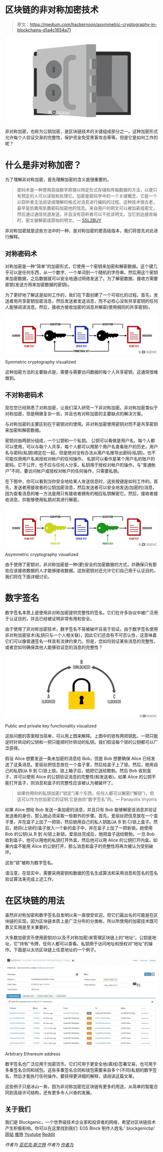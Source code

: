 # 区块链的非对称加密技术

> 原文：<https://medium.com/hackernoon/asymmetric-cryptography-in-blockchains-d1a4c1654a71>

![](img/b853d78ae29cd235562c19f49ccc3aa8.png)

非对称加密，也称为公钥加密，是区块链技术的关键组成部分之一。这种加密形式允许每个人验证交易的完整性，保护资金免受黑客攻击等等。但是它是如何工作的呢？

# 什么是非对称加密？

为了理解非对称加密，首先理解加密的含义是很重要的。

> 密码术是一种使用高级数学原理以特定形式存储和传输数据的方法，以便只有预定的人可以读取和处理它。加密是密码学中的一个关键概念，它是一个以窃听者无法阅读或理解的格式对消息进行编码的过程。这种技术很古老，最早是凯撒用凯撒密码加密他的信息。来自用户的明文可以被加密成密文，然后通过通信信道发送，并且没有窃听者可以干扰该明文。当它到达接收端时，密文被解密成原始的明文。— [SSL2BUY](https://www.ssl2buy.com/wiki/symmetric-vs-asymmetric-encryption-what-are-differences)

非对称加密就是这些方法中的一种，是对称加密的更高级版本，我们将首先对此进行解释。

## 对称密码术

对称加密是一种“简单”的加密形式，它使用一个密钥来加密和解密数据。这个键几乎可以是任何东西，从一个数字、一个单词到一个随机的字符串。然后用这个密钥来加密数据，之后数据就可以安全地通过网络发送了。为了解密数据，接收方需要密钥(发送方用来加密数据的密钥)。

为了更好地了解这是如何工作的，我们在下面创建了一个可视化的过程。首先，发送者用共享密钥加密消息，然后发送者发送消息，而不必担心没有共享密钥的任何人能够阅读消息。然后，接收方接收加密的消息并解密(使用相同的共享密钥)。

![](img/25be132ad245d6ec7ceb8e4ecc4951a3.png)

Symmetric cryptography visualized

这种加密方法的主要缺点是，需要与需要访问数据的每个人共享密钥，这通常很难做到。

## 不对称密码术

现在您已经熟悉了对称加密，让我们深入研究一下非对称加密。非对称加密类似于对称加密，但是稍微复杂一些，并且也有对称加密的主要缺点的解决方案。

与对称加密的主要区别在于密钥对的使用。非对称加密使用密钥对而不是共享密钥来加密和解密数据。

密钥对由两部分组成，一个公钥和一个私钥。
公钥可以看做是用户名，每个人都可以使用，可以与每个人共享，每个人都可以用那个用户名查看账户的历史。用户名与密码(私钥)绑定在一起，但是绝对没有办法从用户名推导出密码(私钥)。也不可能仅用用户名来授权对帐户的任何操作。
私钥可以看作是某个用户名的账户的密码。它不公开，也不应与任何人分享。私钥用于授权对帐户的操作。与“普通帐户”不同，要访问帐户或授权对帐户的任何操作，只需要私钥。

在下图中，你可以看到当你安全地给某人发送信息时，这些按键是如何工作的。首先，发送者用接收者的公钥加密消息，然后发送者可以安全地发送(加密的)消息，因为查看消息的唯一方法是用只有接收者拥有的相应私钥解密它。然后，接收者接收消息，并能够使用私钥对其进行解密。

![](img/91548daca24dba18351fa3c75f00c688.png)

Asymmetric cryptography visualized

由于使用了密钥对，非对称加密是一种(更)安全的加密数据的方式，并确保只有那些应该接收数据的人才能够接收数据。这些密钥对还允许它们自己用于认证目的，我们将在下面详细讨论。

# 数字签名

数字签名本质上是使用非对称加密提供完整性的签名。它们在许多协议中被广泛用于认证目的，并且已经被证明非常有用和安全。

由于使用了非对称加密技术，数字签名不易被破坏且易于验证。由于数字签名使用非对称加密技术(私钥只与一个人相关联)，因此它们还具有不可否认性，这意味着它们可以像普通签名一样具有法律约束力。但是，您如何验证某些消息的完整性，或者您如何确保其他人能够验证您的消息的完整性？

![](img/cd98851b46967bea8c5c39bdc3714cbe.png)

Public and private key functionality visualized

这些问题的答案相当简单，可以用上图来解释。上图中的锁有两把钥匙，一把只能逆时针转动的公钥和一把只能顺时针转动的私钥。我们假设每个锁的公钥都可以广泛获得。

假设 Alice 想要发送一条未加密的消息给 Bob，但是 Bob 想要确保 Alice 已经发送了这条消息。爱丽丝把信息放在一个盒子里，然后给盒子上了锁。然后，她用自己的私钥(从 B 到 C)锁上锁。锁上箱子后，她把它送给鲍勃。然后 Bob 收到盒子，并可以使用 Alice 的公钥验证消息的完整性(和发送者)。如果 Alice 的公钥不能打开盒子，则消息和盒子的完整性应该被认为被破坏了。

> 如果你用你的私钥加密(“锁定”)某个东西，任何人都可以解密(“解锁”)，但这可以作为你加密它的证明:它是由你“数字签名”的。— Panayotis Vryonis

如果 Alice 想给 Bob 发送一条加密的消息，并且只有 Bob 能够解密该消息并验证发送者的身份，那么她必须采取一些额外的步骤。首先，爱丽丝把信息放在一个盒子里，并在盒子上加了一把锁，然后她用自己的私人钥匙(从 B 到 C)锁上盒子。然后，她将(上锁的)盒子放入一个新的盒子中，并在盒子上加了一把新锁。她使用 Bob 的公钥(从 B 到 A)锁上新锁。爱丽丝完成后，她把盒子送给鲍勃。一旦 Bob 收到盒子，他可以用他的私钥打开外盒，然后他可以用 Alice 的公钥打开内盒。如果内盒不能用 Alice 的公钥打开，那么消息和盒子的完整性将再次被认为受到破坏。

这些“锁”被称为数字签名。

请注意，在现实中，需要采用密钥和数据的签名生成算法和采用消息和签名的签名验证算法来完成上述工作。

# 在区块链的用法

虽然非对称加密和数字签名自发明以来一直很受欢迎，但它们最出名的可能是在区块链的实现。因为区块链本质上是广泛分布的分类帐，所以所使用的加密技术既可靠又实用是至关重要的。

大多数加密货币使用密钥对(以及不对称加密)来管理区块链上的“地址”。公钥是地址，它“持有”令牌，任何人都可以查看。私钥用于访问地址和授权对“地址”的操作。下面是以太坊区块链上任意地址的一个例子。

![](img/e9b9580b4ba0e3fa09c7b770d6b83171.png)

Arbitrary Ethereum address

数字签名也广泛应用于加密货币。它们可用于更安全地(离线)签署交易，也可用于多重签名合同和钱包。这些多重签名合同和钱包需要来自多个(不同)私钥的数字签名，然后才能执行任何操作。要获得更详细的解释，请阅读这篇文章。

这些例子只是冰山一角，因为非对称加密在区块链有更多的用途，从简单的智能合同到高级许可结构，还有更多令人兴奋的发展。

## 关于我们

我们是 Blockgenic，一个世界级技术企业家和投资者的网络，希望对区块链技术产生积极影响。你可以在这里找到我们:
EOS Block 制作人姓名:' blockgenicbp'
[网站](https://blockgenic.website/)
[推特](https://twitter.com/blockgenic)
[Youtube](https://www.youtube.com/channel/UCXTaehuAs3UWKnMVnT71MMQ)
[Reddit](https://www.reddit.com/user/blockgenic)

*作者为* [*亚尼克·斯兰特*](https://www.linkedin.com/in/yannick-slenter/) *作者为* [*作者为*](https://blockgenic.website/)